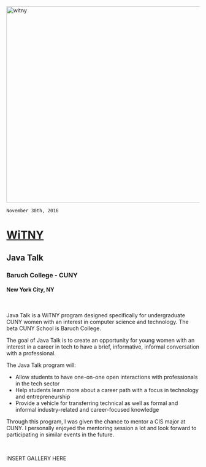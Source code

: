 <img src="http://microsoftnewyork.com/wp-content/uploads/sites/21/2016/08/WiTNY_graphic2_919_512_c1.png" alt="witny" width="512" height="512" />

`November 30th, 2016`

# <a href="https://tech.cornell.edu/impact/witny" target="_blank">WiTNY</a>

## Java Talk

### Baruch College - CUNY

#### New York City, NY

&nbsp;

<p class="intro">Java Talk is a WiTNY program designed specifically for undergraduate CUNY women with an interest in computer science and technology. The beta CUNY School is Baruch College.</p>

The goal of Java Talk is to create an opportunity for young women with an interest in a career in tech to have a brief, informative, informal conversation with a professional.

The Java Talk program will:

- Allow students to have one-on-one open interactions with professionals in the tech sector
- Help students learn more about a career path with a focus in technology and entrepreneurship
- Provide a vehicle for transferring technical as well as formal and informal industry-related and career-focused knowledge

<p class="intro">Through this program, I was given the chance to mentor a CIS major at CUNY. I personally enjoyed the mentoring session a lot and look forward to participating in similar events in the future.</p>

&nbsp;

INSERT GALLERY HERE
